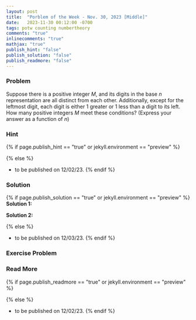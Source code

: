```yaml
---
layout: post
title:  "Porblem of the Week - Nov. 30, 2023 [Middle]"
date:   2023-11-30 00:12:00 -0700
tags: potw counting numbertheory
comments: "true"
inlinecomments: "true"
mathjax: "true"
publish_hint: "false"
publish_solution: "false"
publish_readmore: "false"
---
```

### Problem
Suppose there is a positive integer $M$, and its digits in the base $n$ representation are all distinct from each other. Additionally, except for the leftmost digit, each digit is either $1$ greater or $1$ less than a digit to its left. How many positive integers $M$ meet these conditions? (Express your answer as a function of $n$)

<!--more-->

### Hint
{% if page.publish_hint == "true" or jekyll.environment == "preview" %}

{% else %}
- to be published on 12/02/23.
{% endif %}

### Solution 
{% if page.publish_solution == "true" or jekyll.environment == "preview" %}
**Solution 1:** 

**Solution 2:** 

{% else %}
- to be published on 12/03/23.
{% endif %}

### Exercise Problem

### Read More
{% if page.publish_readmore == "true" or jekyll.environment == "preview" %}

{% else %}
- to be published on 12/02/23.
{% endif %}
